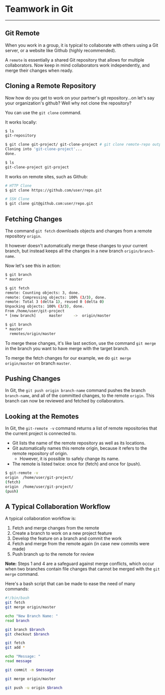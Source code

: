 # Teamwork in Git
---

## Git Remote 
When you work in a group, it is typical to collaborate with others using a Git server, or 
a website like Github (highly recommended). 

A `remote` is essentially a shared Git repository that allows for multiple collaborators. 
Now keep in mind collaborators work independently, and merge their changes when ready. 

## Cloning a Remote Repository
Now how do you get to work on your partner's git repository...on let's say your organization's github? 
Well why not clone the repository? 

You can use the `git clone` command.

It works locally:  
```bash
$ ls
git-repository

$ git clone git-project/ git-clone-project # git clone remote-repo output-directory(optional)
Cloning into 'git-clone-project'...
done. 

$ ls
git-clone-project git-project

```  
It works on remote sites, such as Github:  
```bash
# HTTP Clone
$ git clone https://github.com/user/repo.git

# SSH Clone
$ git clone git@github.com:user/repo.git

```

## Fetching Changes 
The command `git fetch` downloads objects and changes from a remote repository `origin`. 

It however doesn't automatically merge these changes to your current branch, but instead 
keeps all the changes in a new branch `origin/branch-name`. 

Now let's see this in action: 

```bash
$ git branch
* master

$ git fetch
remote: Counting objects: 3, done. 
remote: Compressing objects: 100% (3/3), done. 
remote: Total 3 (delta 1), reused 0 (delta 0)
Unpacking objects: 100% (3/3), done. 
From /home/user/git-project 
* [new branch]      master     ->  origin/master

$ git branch
* master
  remotes/origin/master

```  

To merge these changes, it's like last section, use the command `git merge` in the branch you want to have
merge with the target branch. 

To merge the fetch changes for our example, we do `git merge origin/master` on branch `master`. 

## Pushing Changes 
In Git, the `git push origin branch-name` command pushes the branch `branch-name`, and all of the committed changes, to the remote `origin`. 
This branch can now be reviewed and fetched by collaborators.

## Looking at the Remotes
In Git, the `git-remote -v` command returns a list of remote repositories that the current project is connected to.

- Git lists the name of the remote repository as well as its locations.
- Git automatically names this remote origin, because it refers to the remote repository of origin. 
  - However, it is possible to safely change its name.
- The remote is listed twice: once for (fetch) and once for (push).

```bash 
$ git-remote -v 
origin  /home/user/git-project/
(fetch)
origin  /home/user/git-project/
(push)

```

## A Typical Collaboration Workflow

A typical collaboration workflow is:
1. Fetch and merge changes from the remote
2. Create a branch to work on a new project feature
3. Develop the feature on a branch and commit the work
4. Fetch and merge from the remote again (in case new commits were made)
5. Push branch up to the remote for review

**Note:** Steps 1 and 4 are a safeguard against merge conflicts, which occur when two branches
contain file changes that cannot be merged with the `git merge` command.

Here's a bash script that can be made to ease the need of many commands: 

```bash
#!/bin/bash
git fetch
git merge origin/master 

echo "New Branch Name: "
read branch

git branch $branch
git checkout $branch

git fetch
git add * 

echo "Message: "
read message

git commit -m $message

git merge origin/master

git push -u origin $branch

```